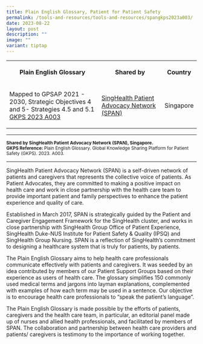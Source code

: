 ```yaml
---
title: Plain English Glossary, Patient for Patient Safety
permalink: /tools-and-resources/tools-and-resources/spangkps2023a003/
date: 2023-08-22
layout: post
description: ""
image: ""
variant: tiptap
---
```

<table>
<tbody>
<tr>
<th rowspan="1" colspan="1">
<p>Plain English Glossary</p>
</th>
<th rowspan="1" colspan="1">
<p>Shared by</p>
</th>
<th rowspan="1" colspan="1">
<p>Country</p>
</th>
</tr>
<tr>
<td rowspan="1" colspan="1">
<p>Mapped to GPSAP 2021 - 2030, Strategic Objectives 4 and 5- Strategies
4.5 and 5.1
<br><a href="/files/gkps_2023-a003.pdf" rel="noopener noreferrer nofollow" target="_blank">GKPS 2023 A003</a>
</p>
</td>
<td rowspan="1" colspan="1">
<p><a href="https://www.singhealthdukenus.com.sg/ipsq/singhealth-patient-advocacy-network" rel="noopener noreferrer nofollow" target="_blank">SingHealth Patient Advocacy Network (SPAN)</a>
</p>
</td>
<td rowspan="1" colspan="1">
<p>Singapore</p>
</td>
</tr>
</tbody>
</table>
<hr>
<p><strong><sub>Shared by SingHealth Patient Advocacy Network (SPAN), Singapore. </sub></strong>
<br><strong><sub>GKPS Reference: </sub></strong><sub>Plain English Glossary. Global Knowledge Sharing Platform for Patient Safety (GKPS). 2023. A003.</sub>
</p>
<hr>
<p>SingHealth Patient Advocacy Network (SPAN) is a self-driven network of
patients and caregivers that represents the collective voice of patients.
As Patient Advocates, they are committed to making a positive impact on
health care and work in close partnership with the health care team to
provide important patient and family perspectives to enhance the patient
experience and quality of care.</p>
<p>Established in March 2017, SPAN is strategically guided by the Patient
and Caregiver Engagement Framework for the SingHealth cluster, and works
in close partnership with SingHealth Group Office of Patient Experience,
SingHealth Duke-NUS Institute for Patient Safety &amp; Quality (IPSQ) and
SingHealth Group Nursing. SPAN is a reflection of SingHealth’s commitment
to designing a healthcare system that is truly for patients, by patients.</p>
<p>The Plain English Glossary aims to help health care professionals communicate
effectively with patients and caregivers. It was seeded by an idea contributed
by members of our Patient Support Groups based on their experience as users
of health care. The glossary simplifies 150 commonly used medical terms
and jargons into layman explanations, complemented with examples of how
each term may be used in a sentence. Our objective is to encourage health
care professionals to “speak the patient’s language”.</p>
<p>The Plain English Glossary is made possible by the efforts of patients,
caregivers and the health care team, in particular, an editorial panel
made up of nurses and allied health professionals, and facilitated by members
of SPAN. The collaboration and partnership between health care providers
and patients/ caregivers is testimony to the importance of working together.</p>